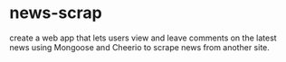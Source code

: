 # news-scrap
 create a web app that lets users view and leave comments on the latest news using Mongoose and Cheerio to scrape news from another site.
